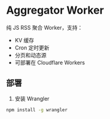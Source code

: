 # Aggregator Worker

纯 JS RSS 聚合 Worker，支持：
- KV 缓存
- Cron 定时更新
- 分页和动态源
- 可部署在 Cloudflare Workers

## 部署

1. 安装 Wrangler
```bash
npm install -g wrangler

